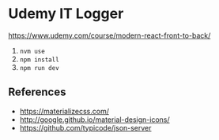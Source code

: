 # Udemy IT Logger

<https://www.udemy.com/course/modern-react-front-to-back/>

1. `nvm use`
2. `npm install`
3. `npm run dev`

## References

- <https://materializecss.com/>
- <http://google.github.io/material-design-icons/>
- <https://github.com/typicode/json-server>
